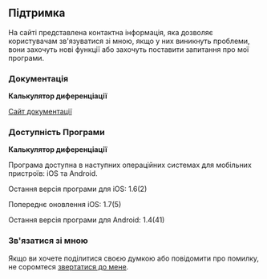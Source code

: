 ## Підтримка

На сайті представлена контактна інформація, яка дозволяє користувачам зв'язуватися зі мною, якщо у них виникнуть проблеми, вони захочуть нові функції або захочуть поставити запитання про мої програми.

### Документація

**Калькулятор диференціації**

[Сайт документації](https://www.taketechease.com/differentiation/differentiation-calculator-uk.html)

### Доступність Програми

**Калькулятор диференціації**

Програма доступна в наступних операційних системах для мобільних пристроїв: iOS та Android.

Остання версія програми для iOS: 1.6(2)

Попереднє оновлення iOS: 1.7(5)

Остання версія програми для Android: 1.4(41)

### Зв'язатися зі мною
Якщо ви хочете поділитися своєю думкою або повідомити про помилку, не соромтеся [звертатися до мене](mailto:i.d.kosinska@gmail.com).
